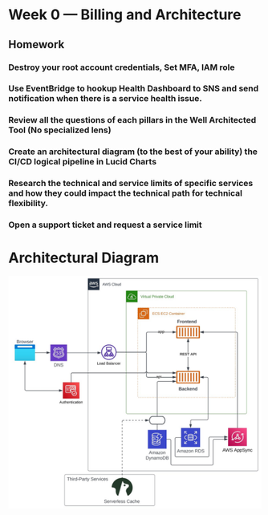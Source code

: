 # Week 0 — Billing and Architecture
## Homework

### Destroy your root account credentials, Set MFA, IAM role
### Use EventBridge to hookup Health Dashboard to SNS and send notification when there is a service health issue.
### Review all the questions of each pillars in the Well Architected Tool (No specialized lens)
### Create an architectural diagram (to the best of your ability) the CI/CD logical pipeline in Lucid Charts
### Research the technical and service limits of specific services and how they could impact the technical path for technical flexibility. 
### Open a support ticket and request a service limit


# Architectural Diagram
<img src="./assets/week0/cruddur-architectural-diagram.jpg">
